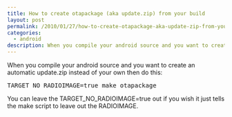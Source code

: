 ```yaml
---
title: How to create otapackage (aka update.zip) from your build
layout: post
permalink: /2010/01/27/how-to-create-otapackage-aka-update-zip-from-your-build/
categories:
  - android
description: When you compile your android source and you want to create an automatic update.zip instead of your own then do this: 
---
```

When you compile your android source and you want to create an automatic update.zip instead of your own then do this: 

<pre class="brush: bash; title: ; notranslate" title="">TARGET_NO_RADIOIMAGE=true make otapackage
</pre>

You can leave the TARGET\_NO\_RADIOIMAGE=true out if you wish it just tells the make script to leave out the RADIOIMAGE.
